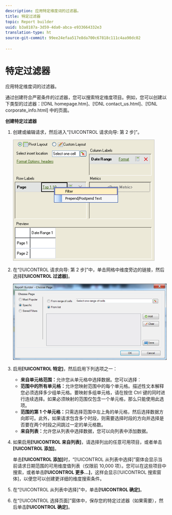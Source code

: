 ```yaml
---
description: 应用特定维度词的过滤器。
title: 特定过滤器
topic: Report builder
uuid: b3a8187a-3d59-4da0-abca-e933664332e3
translation-type: ht
source-git-commit: 99ee24efaa517e8da700c67818c111c4aa90dc02

---
```



# 特定过滤器

应用特定维度词的过滤器。

通过创建符合严密条件的过滤器，您可以搜索特定维度项目。例如，您可以创建以下类型的过滤器：[!DNL homepage.htm]、[!DNL contact_us.html]、[!DNL corporate_info.html] 中的页面。

**创建特定过滤器**

1. 创建或编辑请求，然后进入“[!UICONTROL 请求向导: 第 2 步]”。

   ![步骤结果](assets/dimension_filter.png)

1. 在“[!UICONTROL 请求向导: 第 2 步]”中，单击网格中维度旁边的链接，然后选择&#x200B;**[!UICONTROL 过滤器]**。

   ![步骤结果](assets/choose_page_specific01.png)

1. 启用&#x200B;**[!UICONTROL 特定]**，然后启用下列选项之一：

   * **来自单元格范围：**&#x200B;允许您从单元格中选择数据。您可以选择︰
   * **范围中的所有单元格：**&#x200B;允许您映射范围中的每个单元格。描述性文本解释您必须选择多少组单元格。要映射多组单元格，请在按住 Ctrl 键的同时进行连续选择。如果必须映射的范围仅包含一个单元格，那么只能使用此选项。
   * **范围的第 1 个单元格：**&#x200B;只需选择范围中左上角的单元格，然后选择数据方向即可。此外，如果请求包含多个时段，则需要选择时段的方向并选择是否要在两个时段之间跳过一定的单元格数。
   * **来自列表：**&#x200B;允许您从列表中选择数据，您可以向列表中添加数据。
1. 如果启用&#x200B;**[!UICONTROL 来自列表]**，请选择列出的任意可用项目，或者单击&#x200B;**[!UICONTROL 添加]**。

   单击&#x200B;**[!UICONTROL 添加]**&#x200B;时，“[!UICONTROL 从列表中选择]”窗体会显示当前请求日期范围的可用维度值列表（仅限前 10,000 项）。您可以在这些项目中搜索，或者单击&#x200B;**[!UICONTROL 更多...]**，这样会显示[!UICONTROL 搜索窗体]，以便您可以创建更详细的维度搜索条件。
1. 在“[!UICONTROL 从列表中选择]”中，单击&#x200B;**[!UICONTROL 确定]**。
1. 在“[!UICONTROL 选择页面]”窗体中，保存您的特定过滤器（如果需要），然后单击&#x200B;**[!UICONTROL 确定]**。
